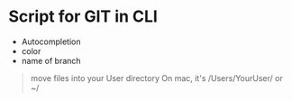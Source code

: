 # Script for GIT in CLI

* Autocompletion
* color
* name of branch

> move files into your User directory
> On mac, it's /Users/YourUser/ or ~/
